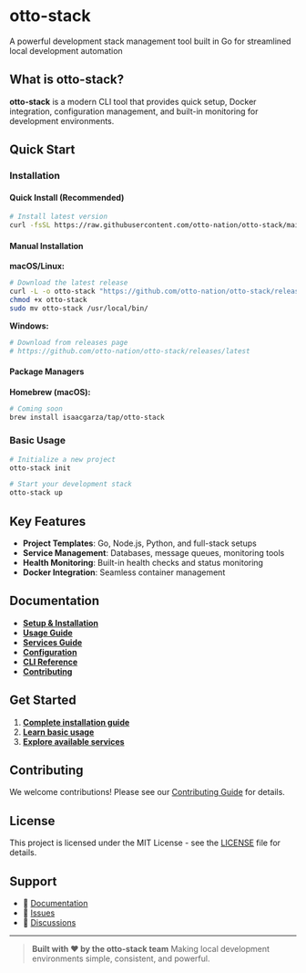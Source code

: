 # otto-stack

A powerful development stack management tool built in Go for streamlined local development automation

## What is otto-stack?

**otto-stack** is a modern CLI tool that provides quick setup, Docker integration, configuration management, and built-in monitoring for development environments.

## Quick Start

### Installation

#### Quick Install (Recommended)

```bash
# Install latest version
curl -fsSL https://raw.githubusercontent.com/otto-nation/otto-stack/main/install.sh | bash
```

#### Manual Installation

**macOS/Linux:**
```bash
# Download the latest release
curl -L -o otto-stack "https://github.com/otto-nation/otto-stack/releases/latest/download/otto-stack-$(uname -s | tr '[:upper:]' '[:lower:]')-$(uname -m)"
chmod +x otto-stack
sudo mv otto-stack /usr/local/bin/
```

**Windows:**
```powershell
# Download from releases page
# https://github.com/otto-nation/otto-stack/releases/latest
```

#### Package Managers

**Homebrew (macOS):**
```bash
# Coming soon
brew install isaacgarza/tap/otto-stack
```

### Basic Usage

```bash
# Initialize a new project
otto-stack init

# Start your development stack
otto-stack up
```

## Key Features

- **Project Templates**: Go, Node.js, Python, and full-stack setups
- **Service Management**: Databases, message queues, monitoring tools
- **Health Monitoring**: Built-in health checks and status monitoring
- **Docker Integration**: Seamless container management

## Documentation

- **[Setup & Installation](docs-site/content/setup.md)**
- **[Usage Guide](docs-site/content/usage.md)**
- **[Services Guide](docs-site/content/services.md)**
- **[Configuration](docs-site/content/configuration.md)**
- **[CLI Reference](docs-site/content/reference.md)**
- **[Contributing](docs-site/content/contributing.md)**

## Get Started

1. **[Complete installation guide](docs-site/content/setup.md)**
2. **[Learn basic usage](docs-site/content/usage.md)**
3. **[Explore available services](docs-site/content/services.md)**

## Contributing

We welcome contributions! Please see our [Contributing Guide](docs-site/content/contributing.md) for details.

## License

This project is licensed under the MIT License - see the [LICENSE](LICENSE) file for details.

## Support

- 📖 [Documentation](docs-site/)
- 🐛 [Issues](https://github.com/otto-nation/otto-stack/issues)
- 💬 [Discussions](https://github.com/otto-nation/otto-stack/discussions)

---

> **Built with ❤️ by the otto-stack team**
> Making local development environments simple, consistent, and powerful.
